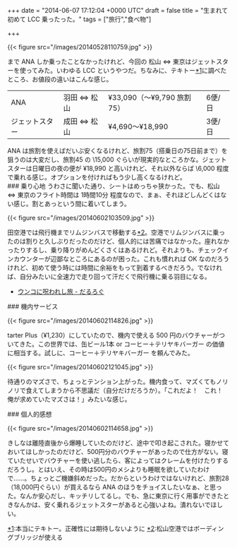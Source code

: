 
+++
date = "2014-06-07 17:12:04 +0000 UTC"
draft = false
title = "生まれて初めて LCC 乗ったった。"
tags = ["旅行","食べ物"]

+++


{{< figure src="/images/20140528110759.jpg"  >}}

まで ANA しか乗ったことなかったけれど、今回の 松山 ⇔ 東京はジェットスターを使ってみた。いわゆる LCC というやつだ。ちなみに、テキトー<a href="#f-60e9c75c" name="fn-60e9c75c" title="本当にテキトー。正確性には期待しないように">*1</a>に調べたところ、お値段の違いはこんな感じ。

<table>
    <tbody><tr>
    <td>ANA</td>
    <td>羽田 ⇔ 松山</td>
    <td>¥33,090（～¥9,790 旅割75）</td>
    <td>6便/日</td>
    </tr>
    <tr>
    <td>ジェットスター</td>
    <td>成田 ⇔ 松山</td>
    <td>¥4,690～¥18,990</td>
    <td>3便/日</td>
    </tr>
</tbody></table>ANA は旅割を使えばだいぶ安くなるけれど、旅割75（搭乗日の75日前まで）を狙うのは大変だし、旅割45 の \15,000 ぐらいが現実的なところかな。ジェットスターは日曜日の夜の便が ¥18,990 と高いけれど、それ以外ならば \6,000 程度で乗れる感じ。オプションを付ければもう少し高くなるけれど。

<div class="section">
    ### 乗り心地
    うわさに聞いた通り、シートはめっちゃ狭かった。でも、松山 ⇔ 東京のフライト時間は 1時間10分 程度なので、まぁ、それほどしんどくはない感じ。割とあっという間に着いてしまう。

{{< figure src="/images/20140602103509.jpg"  >}}

田空港では飛行機までリムジンバスで移動する<a href="#f-cc331417" name="fn-cc331417" title="松山空港ではボーディングブリッジが使える">*2</a>。空港でリムジンバスに乗ったのは割りと久しぶりだったのだけど、個人的には苦痛ではなかった。座れなかったりするし、乗り降りがめんどくさくはあるけれど。それよりも、チェックインカウンターが辺鄙なところにあるのが困った。これも慣れれば OK なのだろうけれど、初めて使う時には時間に余裕をもって到着するべきだろう。でなければ、自分みたいに全速力で走り回って汗だくで飛行機に乗る羽目になる。

<ul>
<li><a href="https://blog.daruyanagi.jp/entry/2014/06/05/023331">ウンコに呪われし旅 - だるろぐ</a></li>
</ul>
</div>
<div class="section">
    ### 機内サービス
    

{{< figure src="/images/20140602114826.jpg"  >}}

tarter Plus（¥1,230）にしていたので、機内で使える 500 円のバウチャーがついてきた。この世界では、缶ビール1本 or コーヒー＋テリヤキバーガー の価値に相当する。試しに、コーヒー＋テリヤキバーガー を頼んでみた。

{{< figure src="/images/20140602121045.jpg"  >}}

待通りのマズさで、ちょっとテンション上がった。機内食って、マズくてもノリノリで食えてしまうから不思議だ（自分だけだろうか）。「これだよ！　これ！　俺が求めていたマズさは！」みたいな感じ。

</div>
<div class="section">
    ### 個人的感想
    

{{< figure src="/images/20140602114658.jpg"  >}}

きしなは離陸直後から爆睡していたのだけど、途中で叩き起こされた。寝かせておいてほしかったのだけど、500円分のバウチャーがあったので仕方がない。寝ていたせいでバウチャーを使い逃したら、客によってはクレームを付けたりするだろうし。とはいえ、その時は500円のメシよりも睡眠を欲していたわけで……。ちょっとご機嫌斜めだった。だからというわけではないけれど、旅割28（18,000円ぐらい）が買えるなら ANA のほうをチョイスしたいなぁ、と思った。なんか安心だし、キッチリしてるし。でも、急に東京に行く用事ができたときなんかは、安く乗れるジェットスターがあると心強いよね。潰れないでほしい。

</div><div class="footnote">
<a href="#fn-60e9c75c" name="f-60e9c75c" class="footnote-number">*1</a><span class="footnote-delimiter">:</span><span class="footnote-text">本当にテキトー。正確性には期待しないように</span>
<a href="#fn-cc331417" name="f-cc331417" class="footnote-number">*2</a><span class="footnote-delimiter">:</span><span class="footnote-text">松山空港ではボーディングブリッジが使える</span>
</div>

